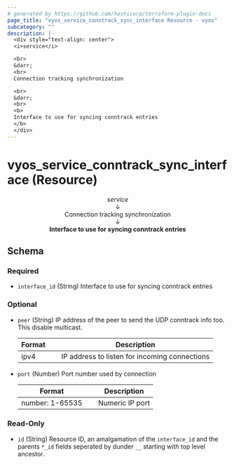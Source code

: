 ```yaml
---
# generated by https://github.com/hashicorp/terraform-plugin-docs
page_title: "vyos_service_conntrack_sync_interface Resource - vyos"
subcategory: ""
description: |-
  <div style="text-align: center">
  <i>service</i>

  <br>
  &darr;
  <br>
  Connection tracking synchronization

  <br>
  &darr;
  <br>
  <b>
  Interface to use for syncing conntrack entries
  </b>
  </div>
---
```


# vyos_service_conntrack_sync_interface (Resource)

<div style="text-align: center">
<i>service</i>

<br>
&darr;
<br>
Connection tracking synchronization

<br>
&darr;
<br>
<b>
Interface to use for syncing conntrack entries
</b>
</div>



<!-- schema generated by tfplugindocs -->
## Schema

### Required

- `interface_id` (String) Interface to use for syncing conntrack entries

### Optional

- `peer` (String) IP address of the peer to send the UDP conntrack info too. This disable multicast.

    |  Format &emsp; | Description  |
    |----------|---------------|
    |  ipv4  &emsp; |  IP address to listen for incoming connections  |
- `port` (Number) Port number used by connection

    |  Format &emsp; | Description  |
    |----------|---------------|
    |  number: 1-65535  &emsp; |  Numeric IP port  |

### Read-Only

- `id` (String) Resource ID, an amalgamation of the `interface_id` and the parents `*_id` fields seperated by dunder `__` starting with top level ancestor.
